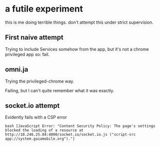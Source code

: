 # a futile experiment

this is me doing terrible things. don't attempt this under strict supervision.

## First naive attempt

Trying to include Services somehow from the app, but it's not a chrome privileged app so: fail.

## omni.ja

Trying the privileged-chrome way.

Failing, but I can't quite remember what it was exactly.

## socket.io attempt

Evidently fails with a CSP error

`bash
[JavaScript Error: "Content Security Policy: The page's settings blocked the loading of a resource at http://10.246.25.84:4000/socket.io/socket.io.js ("script-src app://system.gaiamobile.org")."]
`


